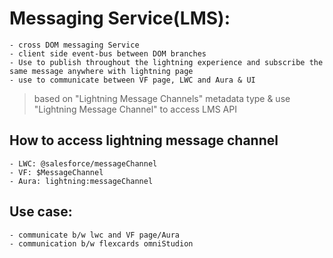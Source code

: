 # Messaging Service(LMS):
	- cross DOM messaging Service
	- client side event-bus between DOM branches
	- Use to publish throughout the lightning experience and subscribe the same message anywhere with lightning page
	- use to communicate between VF page, LWC and Aura & UI
	
> based on "Lightning Message Channels" metadata type & use "Lightning Message Channel" to access LMS API
	
## How to access lightning message channel
	- LWC: @salesforce/messageChannel
	- VF: $MessageChannel
	- Aura: lightning:messageChannel
	
## Use case:
	- communicate b/w lwc and VF page/Aura
	- communication b/w flexcards omniStudion
